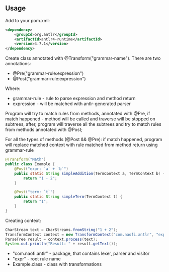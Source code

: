 ## Usage
Add to your pom.xml:

```xml
<dependency>
    <groupId>org.antlr</groupId>
    <artifactId>antlr4-runtime</artifactId>
    <version>4.7.1</version>
</dependency>
```

Create class annotated with @Transform("grammar-name").
There are two annotations: 
<ul>
<li>@Pre("grammar-rule:expression")</li>
<li>@Post("grammar-rule:expression")</li>
</ul>
Where:
<ul>
<li>grammar-rule - rule to parse expression and method return</li>
<li>expression - will be matched with antlr-generated parser</li>
</ul>
Program will try to match rules from methods, annotated with @Pre, if match happened - method will be called
and traverse will be stopped on subtrees, after, program will traverse all the subtrees and try to match
rules from methods annotated with @Post;

For all the types of methods (@Post && @Pre):
if match happened, program will replace matched context with rule matched from method return using grammar-rule

```java
@Transform("Math")
public class Example {
    @Post("expr: `a` + `b`")
    public static String simpleAddition(TermContext a, TermContext b) {
        return "1 - 2";
    }

    @Post("term: `t`")
    public static String simpleTerm(TermContext t) {
        return "1";
    }
}
```

Creating context:

```java
CharStream text = CharStreams.fromString("1 + 2");
TransformContext context = new TransformContext("com.naofi.antlr", "expr", Example.class);
ParseTree result = context.process(text);
System.out.println("Result: " + result.getText());
```
<ul>
<li>"com.naofi.antlr" - package, that contains lexer, parser and visitor</li>
<li>"expr" - root rule name</li>
<li>Example.class - class with transformations</li>
</ul>

